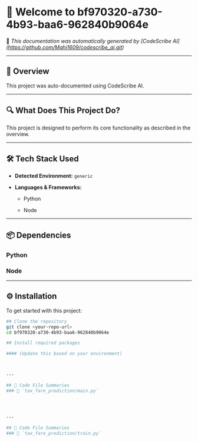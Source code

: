 # 👋 Welcome to bf970320-a730-4b93-baa6-962840b9064e

📄 *This documentation was automatically generated by [CodeScribe AI] (https://github.com/Mahi1609/codescribe_ai.git)*

---

## 🧠 Overview

This project was auto-documented using CodeScribe AI.

---

## 🔍 What Does This Project Do?

This project is designed to perform its core functionality as described in the overview.


---

## 🛠 Tech Stack Used

- **Detected Environment:** `generic`
- **Languages & Frameworks:**

  - Python

  - Node


---

## 📦 Dependencies



### Python



### Node



---

## ⚙️ Installation

To get started with this project:

```bash
## Clone the repository
git clone <your-repo-url>
cd bf970320-a730-4b93-baa6-962840b9064e

## Install required packages

#### (Update this based on your environment)



---

## 🧩 Code File Summaries
### 📄 `tax_fare_prediction/main.py`




---

## 🧩 Code File Summaries
### 📄 `tax_fare_prediction/train.py`



